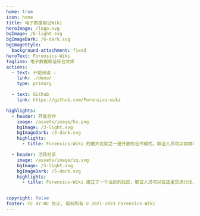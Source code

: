 ```yaml
---
home: true
icon: home
title: 电子数据取证Wiki
heroImage: /logo.svg
bgImage: /6-light.svg
bgImageDark: /6-dark.svg
bgImageStyle:
  background-attachment: fixed
heroText: Forensics-Wiki
tagline: 电子数据取证综合文库
actions:
  - text: 开始阅读 💡
    link: ./demo/
    type: primary

  - text: Github
    link: https://github.com/Forensics-wiki

highlights:
  - header: 开放合作
    image: /assets/image/hz.png
    bgImage: /3-light.svg
    bgImageDark: /3-dark.svg
    highlights:
      - title: Forensics-Wiki 的最大优势之一是开放的合作模式。取证人员可以自由地编辑和更新页面，分享他们的知识、经验和见解，从而不断完善和更新取证领域的知识库。

  - header: 活跃社区
    image: /assets/image/sq.svg
    bgImage: /5-light.svg
    bgImageDark: /5-dark.svg
    highlights:
      - title: Forensics-Wiki 建立了一个活跃的社区，取证人员可以在这里交流讨论、提问解答、共同解决问题，促进整个领域的进步。


copyright: false
footer: CC BY-NC 协议, 版权所有 © 2021-2023 Forensics-Wiki
---
```

